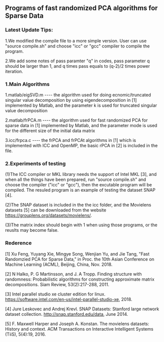Programs of fast randomized PCA algorithms for Sparse Data
---
### Latest Update Tips:

1.We modified the compile file to a more simple version. User can use "source compile.sh" and choose "icc" or "gcc" compiler to compile the program.

2.We add some notes of pass paramter "q" in codes, pass parameter q should be larger than 1, and q times pass equals to (q-2)/2 times power iteration.

### 1.Main Algorithms

1.matlab/eigSVD.m  ---- the algorithm used for doing ecnomic/truncated singular value decomposition by using eigendecomposition in [1] implemented by Matlab, and the parameter k is used for truncated singular value decomposition

2.matlab/frPCA.m ---- the algorithm used for fast randomized PCA for sparse data in [1] implemented by Matlab, and the parameter mode is used for the different size of the initial data matrix

3.icc/frpca.c ---- the frPCA and frPCAt algorithms in [1] which is implemented with ICC and OpenMP, the basic rPCA in [2] is included in the file. 

### 2.Experiments of testing

(1)The ICC compiler or MKL library needs the support of Intel MKL [3], and when all the things have been prepared, run "source compile.sh" and choose the compiler ("icc" or "gcc"), then the excutable program will be compiled. The resuled program is an example of testing the dataset SNAP [4].

(2)The SNAP dataset is included in the the icc folder, and the Movielens datasets [5] can be downloaded from the website https://grouplens.org/datasets/movielens/.

(3)The matrix index should begin with 1 when using those programs, or the reuslts may become false.

### Rederence

[1] Xu Feng, Yuyang Xie, Mingye Song, Wenjian Yu, and Jie Tang, "Fast Randomzied PCA for Sparse Data," in Proc. the 10th Asian Conference on Machine Learning (ACML), Beijing, China, Nov. 2018.

[2] N Halko, P. G Martinsson, and J. A Tropp. Finding structure with randomness: Probabilistic algorithms for constructing approximate matrix decompositions. Siam Review, 53(2):217-288, 2011. 

[3] Intel parallel studio xe cluster edition for linux. https://software.intel.com/en-us/intel-parallel-studio-xe, 2018.

[4] Jure Leskovec and Andrej Krevl. SNAP Datasets: Stanford large network dataset collection. http://snap.stanford.edu/data, June 2014.

[5] F. Maxwell Harper and Joseph A. Konstan. The movielens datasets: History and context. ACM Transactions on Interactive Intelligent Systems (TiiS), 5(4):19, 2016.